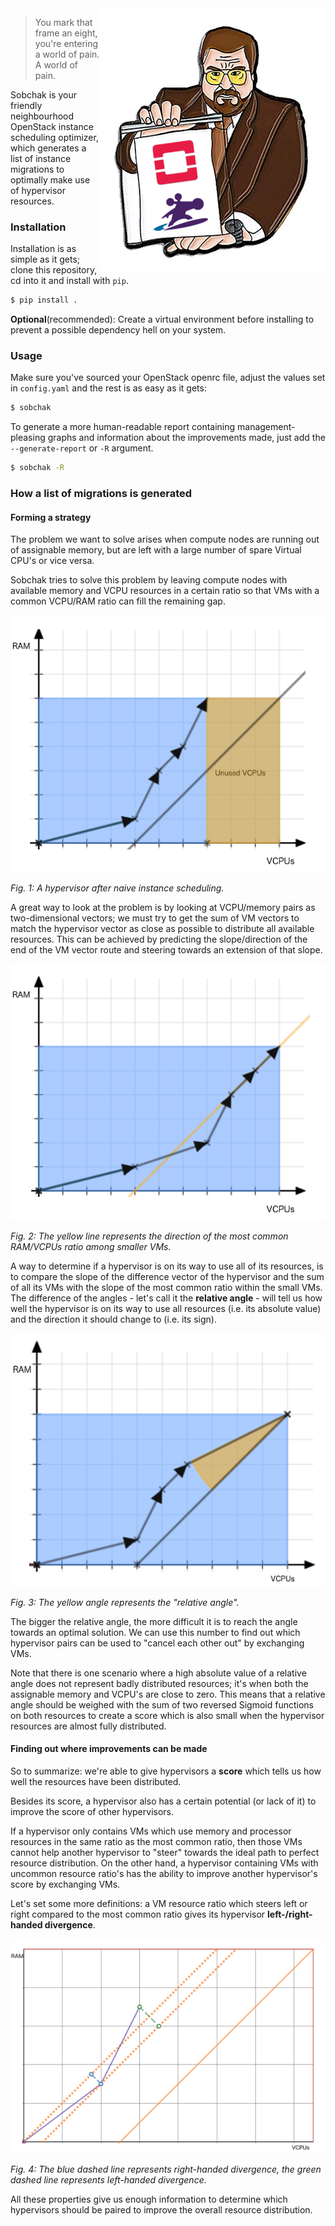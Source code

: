 <img src="img/logo.png" align="right" />

> You mark that frame an eight, you're entering a world of pain. A world of
> pain.

Sobchak is your friendly neighbourhood OpenStack instance scheduling optimizer,
which generates a list of instance migrations to optimally make use of
hypervisor resources.

### Installation

Installation is as simple as it gets; clone this repository, cd into it and
install with `pip`.

```bash
$ pip install .
```

**Optional**(recommended): Create a virtual environment before installing to
prevent a possible dependency hell on your system.

### Usage

Make sure you've sourced your OpenStack openrc file, adjust the values set in
`config.yaml` and the rest is as easy as it gets:

```bash
$ sobchak
```

To generate a more human-readable report containing management-pleasing graphs
and information about the improvements made, just add the `--generate-report` or
`-R` argument.

```bash
$ sobchak -R
```

### How a list of migrations is generated

#### Forming a strategy

The problem we want to solve arises when compute nodes are running out of
assignable memory, but are left with a large number of spare Virtual CPU's or
vice versa.

Sobchak tries to solve this problem by leaving compute nodes with available
memory and VCPU resources in a certain ratio so that VMs with a common VCPU/RAM
ratio can fill the remaining gap.

![Hypervisor after naive instance scheduling](img/README-1.png)

*Fig. 1: A hypervisor after naive instance scheduling.*

A great way to look at the problem is by looking at VCPU/memory pairs as
two-dimensional vectors; we must try to get the sum of VM vectors to match the
hypervisor vector as close as possible to distribute all available resources.
This can be achieved by predicting the slope/direction of the end of the VM
vector route and steering towards an extension of that slope.

![Hypervisor after predictive instance scheduling](img/README-2.png)

*Fig. 2: The yellow line represents the direction of the most common RAM/VCPUs
ratio among smaller VMs.*

A way to determine if a hypervisor is on its way to use all of its resources, is
to compare the slope of the difference vector of the hypervisor and the sum of
all its VMs with the slope of the most common ratio within the small VMs. The
difference of the angles - let's call it the **relative angle** - will tell us
how well the hypervisor is on its way to use all resources (i.e. its absolute
value) and the direction it should change to (i.e. its sign).

![Relative angle](img/README-3.png)

*Fig. 3: The yellow angle represents the "relative angle".*

The bigger the relative angle, the more difficult it is to reach the angle
towards an optimal solution. We can use this number to find out which hypervisor
pairs can be used to "cancel each other out" by exchanging VMs.

Note that there is one scenario where a high absolute value of a relative angle
does not represent badly distributed resources; it's when both the assignable
memory and VCPU's are close to zero. This means that a relative angle should be
weighed with the sum of two reversed Sigmoid functions on both resources to
create a score which is also small when the hypervisor resources are almost
fully distributed.

#### Finding out where improvements can be made

So to summarize: we're able to give hypervisors a **score** which tells us how
well the resources have been distributed.

Besides its score, a hypervisor also has a certain potential (or lack of it) to
improve the score of other hypervisors.

If a hypervisor only contains VMs which use memory and processor resources in
the same ratio as the most common ratio, then those VMs cannot help another
hypervisor to "steer" towards the ideal path to perfect resource distribution.
On the other hand, a hypervisor containing VMs with uncommon resource ratio's
has the ability to improve another hypervisor's score by exchanging VMs.

Let's set some more definitions: a VM resource ratio which steers left or right
compared to the most common ratio gives its hypervisor **left-/right-handed
divergence**.

![Left-/right-handed divergence](img/README-4.png)

*Fig. 4: The blue dashed line represents right-handed divergence, the green
dashed line represents left-handed divergence.*

All these properties give us enough information to determine which hypervisors
should be paired to improve the overall resource distribution.
